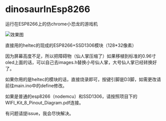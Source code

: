 # dinosaurInEsp8266
运行在ESP8266上的仿chrome小恐龙的游戏机

![效果图](https://i.loli.net/2021/01/12/ofxLGBl3uwyH8Ac.jpg)



直接用的heltec的现成的ESP8266+SSD1306模块（128*32像素）

因为屏幕高度不足，所以把障碍物（仙人掌压缩了）如果移植到标准的0.96寸oled上面的话，可以自己去images.h替换小号仙人掌，大号仙人掌已经转换好了。

如果你用的是heltec的模块的话，直接烧录即可，按键引脚是D3脚，如需更改请前往main.ino中的define修改。

如果是普通的esp8266（nodemcu）和SSD1306，请按照项目下的WIFI_Kit_8_Pinout_Diagram.pdf连接。

有问题请提issue，我会尽快解决。

